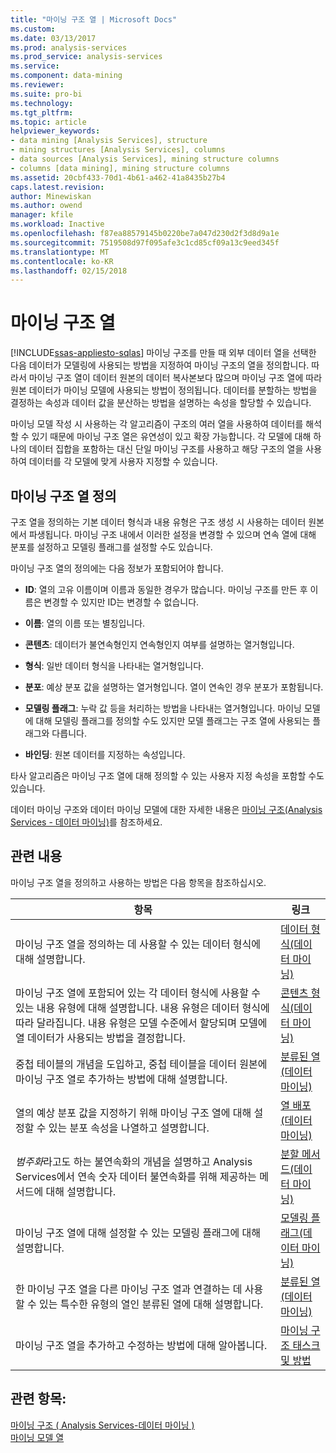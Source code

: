 ```yaml
---
title: "마이닝 구조 열 | Microsoft Docs"
ms.custom: 
ms.date: 03/13/2017
ms.prod: analysis-services
ms.prod_service: analysis-services
ms.service: 
ms.component: data-mining
ms.reviewer: 
ms.suite: pro-bi
ms.technology: 
ms.tgt_pltfrm: 
ms.topic: article
helpviewer_keywords:
- data mining [Analysis Services], structure
- mining structures [Analysis Services], columns
- data sources [Analysis Services], mining structure columns
- columns [data mining], mining structure columns
ms.assetid: 20cbf433-70d1-4b61-a462-41a8435b27b4
caps.latest.revision: 
author: Minewiskan
ms.author: owend
manager: kfile
ms.workload: Inactive
ms.openlocfilehash: f87ea88579145b0220be7a047d230d2f3d8d9a1e
ms.sourcegitcommit: 7519508d97f095afe3c1cd85cf09a13c9eed345f
ms.translationtype: MT
ms.contentlocale: ko-KR
ms.lasthandoff: 02/15/2018
---
```

# <a name="mining-structure-columns"></a>마이닝 구조 열
[!INCLUDE[ssas-appliesto-sqlas](../../includes/ssas-appliesto-sqlas.md)]
마이닝 구조를 만들 때 외부 데이터 열을 선택한 다음 데이터가 모델링에 사용되는 방법을 지정하여 마이닝 구조의 열을 정의합니다. 따라서 마이닝 구조 열이 데이터 원본의 데이터 복사본보다 많으며 마이닝 구조 열에 따라 원본 데이터가 마이닝 모델에 사용되는 방법이 정의됩니다. 데이터를 분할하는 방법을 결정하는 속성과 데이터 값을 분산하는 방법을 설명하는 속성을 할당할 수 있습니다.  
  
 마이닝 모델 작성 시 사용하는 각 알고리즘이 구조의 여러 열을 사용하여 데이터를 해석할 수 있기 때문에 마이닝 구조 열은 유연성이 있고 확장 가능합니다. 각 모델에 대해 하나의 데이터 집합을 포함하는 대신 단일 마이닝 구조를 사용하고 해당 구조의 열을 사용하여 데이터를 각 모델에 맞게 사용자 지정할 수 있습니다.  
  
## <a name="defining-mining-structure-columns"></a>마이닝 구조 열 정의  
 구조 열을 정의하는 기본 데이터 형식과 내용 유형은 구조 생성 시 사용하는 데이터 원본에서 파생됩니다. 마이닝 구조 내에서 이러한 설정을 변경할 수 있으며 연속 열에 대해 분포를 설정하고 모델링 플래그를 설정할 수도 있습니다.  
  
 마이닝 구조 열의 정의에는 다음 정보가 포함되어야 합니다.  
  
-   **ID**: 열의 고유 이름이며 이름과 동일한 경우가 많습니다. 마이닝 구조를 만든 후 이름은 변경할 수 있지만 ID는 변경할 수 없습니다.  
  
-   **이름**: 열의 이름 또는 별칭입니다.  
  
-   **콘텐츠**: 데이터가 불연속형인지 연속형인지 여부를 설명하는 열거형입니다.  
  
-   **형식**: 일반 데이터 형식을 나타내는 열거형입니다.  
  
-   **분포**: 예상 분포 값을 설명하는 열거형입니다. 열이 연속인 경우 분포가 포함됩니다.  
  
-   **모델링 플래그**: 누락 값 등을 처리하는 방법을 나타내는 열거형입니다. 마이닝 모델에 대해 모델링 플래그를 정의할 수도 있지만 모델 플래그는 구조 열에 사용되는 플래그와 다릅니다.  
  
-   **바인딩**: 원본 데이터를 지정하는 속성입니다.  
  
 타사 알고리즘은 마이닝 구조 열에 대해 정의할 수 있는 사용자 지정 속성을 포함할 수도 있습니다.  
  
 데이터 마이닝 구조와 데이터 마이닝 모델에 대한 자세한 내용은 [마이닝 구조&#40;Analysis Services - 데이터 마이닝&#41;](../../analysis-services/data-mining/mining-structures-analysis-services-data-mining.md)를 참조하세요.  
  
## <a name="related-content"></a>관련 내용  
 마이닝 구조 열을 정의하고 사용하는 방법은 다음 항목을 참조하십시오.  
  
|항목|링크|  
|-----------|-----------|  
|마이닝 구조 열을 정의하는 데 사용할 수 있는 데이터 형식에 대해 설명합니다.|[데이터 형식&#40;데이터 마이닝&#41;](../../analysis-services/data-mining/data-types-data-mining.md)|  
|마이닝 구조 열에 포함되어 있는 각 데이터 형식에 사용할 수 있는 내용 유형에 대해 설명합니다. 내용 유형은 데이터 형식에 따라 달라집니다. 내용 유형은 모델 수준에서 할당되며 모델에 열 데이터가 사용되는 방법을 결정합니다.|[콘텐츠 형식&#40;데이터 마이닝&#41;](../../analysis-services/data-mining/content-types-data-mining.md)|  
|중첩 테이블의 개념을 도입하고, 중첩 테이블을 데이터 원본에 마이닝 구조 열로 추가하는 방법에 대해 설명합니다.|[분류된 열&#40;데이터 마이닝&#41;](../../analysis-services/data-mining/classified-columns-data-mining.md)|  
|열의 예상 분포 값을 지정하기 위해 마이닝 구조 열에 대해 설정할 수 있는 분포 속성을 나열하고 설명합니다.|[열 배포&#40;데이터 마이닝&#41;](../../analysis-services/data-mining/column-distributions-data-mining.md)|  
|*범주화*라고도 하는 불연속화의 개념을 설명하고 Analysis Services에서 연속 숫자 데이터 불연속화를 위해 제공하는 메서드에 대해 설명합니다.|[분할 메서드&#40;데이터 마이닝&#41;](../../analysis-services/data-mining/discretization-methods-data-mining.md)|  
|마이닝 구조 열에 대해 설정할 수 있는 모델링 플래그에 대해 설명합니다.|[모델링 플래그&#40;데이터 마이닝&#41;](../../analysis-services/data-mining/modeling-flags-data-mining.md)|  
|한 마이닝 구조 열을 다른 마이닝 구조 열과 연결하는 데 사용할 수 있는 특수한 유형의 열인 분류된 열에 대해 설명합니다.|[분류된 열&#40;데이터 마이닝&#41;](../../analysis-services/data-mining/classified-columns-data-mining.md)|  
|마이닝 구조 열을 추가하고 수정하는 방법에 대해 알아봅니다.|[마이닝 구조 태스크 및 방법](../../analysis-services/data-mining/mining-structure-tasks-and-how-tos.md)|  
  
## <a name="see-also"></a>관련 항목:  
 [마이닝 구조 &#40; Analysis Services-데이터 마이닝 &#41;](../../analysis-services/data-mining/mining-structures-analysis-services-data-mining.md)   
 [마이닝 모델 열](../../analysis-services/data-mining/mining-model-columns.md)  
  
  
